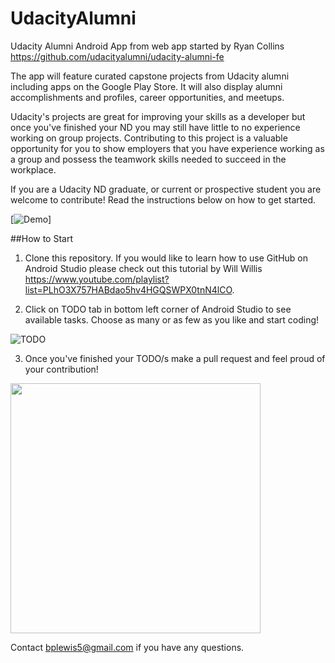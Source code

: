 # UdacityAlumni
Udacity Alumni Android App from web app started by Ryan Collins https://github.com/udacityalumni/udacity-alumni-fe

The app will feature curated capstone projects from Udacity alumni including apps on the Google Play Store. It will also display alumni accomplishments and profiles, career opportunities, and meetups.

Udacity's projects are great for improving your skills as a developer but once you've finished your ND you may still have little to no experience working on group projects. Contributing to this project is a valuable opportunity for you to show employers that you have experience working as a group and possess the teamwork skills needed to succeed in the workplace.

If you are a Udacity ND graduate, or current or prospective student you are welcome to contribute! Read the instructions below on how to get started. 

[![Demo](https://j.gifs.com/GZXDKJ.gif)]

##How to Start

1. Clone this repository.
If you would like to learn how to use GitHub on Android Studio please check out this tutorial by Will Willis https://www.youtube.com/playlist?list=PLhO3X757HABdao5hv4HGQSWPX0tnN4lCO. 

2. Click on TODO tab in bottom left corner of Android Studio to see available tasks. Choose as many or as few as you like and start coding!

![TODO](https://github.com/BenGoBlue05/UdacityAlumni/blob/master/Todos/Todo.png)

3. Once you've finished your TODO/s make a pull request and feel proud of your contribution!

<img src="https://github.com/BenGoBlue05/UdacityAlumni/blob/master/Todos/pull-request.png" width = 400>


Contact bplewis5@gmail.com if you have any questions.





